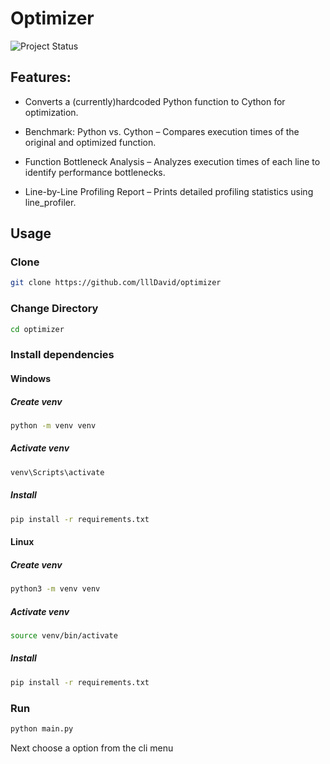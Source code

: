 # Optimizer

![Project Status](https://img.shields.io/badge/status-early%20development-orange)

## Features:
- Converts a (currently)hardcoded Python function to Cython for optimization.

- Benchmark: Python vs. Cython – Compares execution times of the original and optimized function.
 
- Function Bottleneck Analysis – Analyzes execution times of each line to identify performance bottlenecks.

- Line-by-Line Profiling Report – Prints detailed profiling statistics using line_profiler.

## Usage

### Clone
```bash
git clone https://github.com/lllDavid/optimizer
```
### Change Directory
```bash
cd optimizer
```

### Install dependencies
#### Windows

##### Create venv
```bash
python -m venv venv
```

##### Activate venv
```bash
venv\Scripts\activate
```
##### Install
```bash
pip install -r requirements.txt
```

#### Linux
##### Create venv
```bash
python3 -m venv venv
```

##### Activate venv 
```bash
source venv/bin/activate
```

##### Install
```bash
pip install -r requirements.txt
```

### Run
```bash
python main.py
```

Next choose a option from the cli menu

